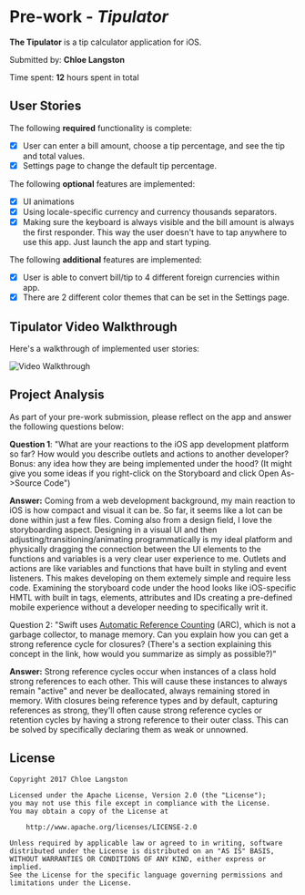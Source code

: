 # Pre-work - *Tipulator*

**The Tipulator** is a tip calculator application for iOS.

Submitted by: **Chloe Langston**

Time spent: **12** hours spent in total

## User Stories

The following **required** functionality is complete:

* [X] User can enter a bill amount, choose a tip percentage, and see the tip and total values.
* [X] Settings page to change the default tip percentage.

The following **optional** features are implemented:

* [X] UI animations
* [X] Using locale-specific currency and currency thousands separators.
* [X] Making sure the keyboard is always visible and the bill amount is always the first responder. This way the user doesn't have to tap anywhere to use this app. Just launch the app and start typing.

The following **additional** features are implemented:

- [X] User is able to convert bill/tip to 4 different foreign currencies within app.
- [X] There are 2 different color themes that can be set in the Settings page.

## Tipulator Video Walkthrough 

Here's a walkthrough of implemented user stories:

<img src='http://i.imgur.com/K2Par9X.gif' title='Tipulator Video Walkthrough' width='' alt='Video Walkthrough' />



## Project Analysis

As part of your pre-work submission, please reflect on the app and answer the following questions below:

**Question 1**: "What are your reactions to the iOS app development platform so far? How would you describe outlets and actions to another developer? Bonus: any idea how they are being implemented under the hood? (It might give you some ideas if you right-click on the Storyboard and click Open As->Source Code")

**Answer:** Coming from a web development background, my main reaction to iOS is how compact and visual it can be.  So far, it seems like a lot can be done within just a few files.  Coming also from a design field, I love the storyboarding aspect.  Designing in a visual UI and then adjusting/transitioning/animating programmatically is my ideal platform and physically dragging the connection between the UI elements to the functions and variables is a very clear user experience to me.  Outlets and actions are like variables and functions that have built in styling and event listeners.  This makes developing on them extemely simple and require less code.  Examining the storyboard code under the hood looks like iOS-specific HMTL with built in tags, elements, attributes and IDs creating a pre-defined mobile experience without a developer needing to specifically writ it.

Question 2: "Swift uses [Automatic Reference Counting](https://developer.apple.com/library/content/documentation/Swift/Conceptual/Swift_Programming_Language/AutomaticReferenceCounting.html#//apple_ref/doc/uid/TP40014097-CH20-ID49) (ARC), which is not a garbage collector, to manage memory. Can you explain how you can get a strong reference cycle for closures? (There's a section explaining this concept in the link, how would you summarize as simply as possible?)"

**Answer:** Strong reference cycles occur when instances of a class hold strong references to each other.  This will cause these instances to always remain "active" and never be deallocated, always remaining stored in memory.  With closures being reference types and by default, capturing references as strong, they'll often cause strong reference cycles or retention cycles by having a strong reference to their outer class.  This can be solved by specifically declaring them as weak or unnowned.

## License

    Copyright 2017 Chloe Langston

    Licensed under the Apache License, Version 2.0 (the "License");
    you may not use this file except in compliance with the License.
    You may obtain a copy of the License at

        http://www.apache.org/licenses/LICENSE-2.0

    Unless required by applicable law or agreed to in writing, software
    distributed under the License is distributed on an "AS IS" BASIS,
    WITHOUT WARRANTIES OR CONDITIONS OF ANY KIND, either express or implied.
    See the License for the specific language governing permissions and
    limitations under the License.
